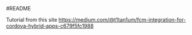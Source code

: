 #README

Tutorial from this site
https://medium.com/@t1tan1um/fcm-integration-for-cordova-hybrid-apps-c679f5fc1988
